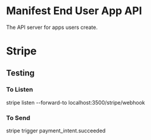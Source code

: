 # Manifest End User App API

The API server for apps users create.

# Stripe

## Testing

### To Listen
stripe listen --forward-to localhost:3500/stripe/webhook

### To Send
stripe trigger payment_intent.succeeded
